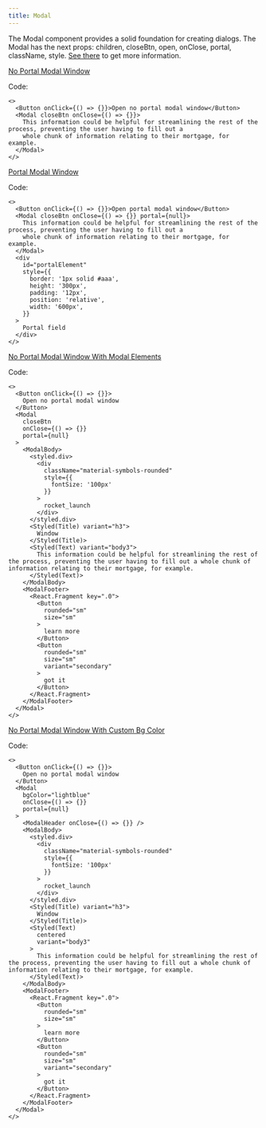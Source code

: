 ```yaml
---
title: Modal
---
```


The Modal component provides a solid foundation for creating dialogs.
The Modal has the next props: children, closeBtn, open, onClose, portal, className, style. [See there](/?path=/docs/core-modal-basemodal--docs) to get more information.

[No Portal Modal Window](/?path=/story/core-modal-modal--no-portal-modal-window)

Code:

```tsx
<>
  <Button onClick={() => {}}>Open no portal modal window</Button>
  <Modal closeBtn onClose={() => {}}>
    This information could be helpful for streamlining the rest of the process, preventing the user having to fill out a
    whole chunk of information relating to their mortgage, for example.
  </Modal>
</>
```

[Portal Modal Window](/?path=/story/core-modal-modal--portal-modal-window)

Code:

```tsx
<>
  <Button onClick={() => {}}>Open portal modal window</Button>
  <Modal closeBtn onClose={() => {}} portal={null}>
    This information could be helpful for streamlining the rest of the process, preventing the user having to fill out a
    whole chunk of information relating to their mortgage, for example.
  </Modal>
  <div
    id="portalElement"
    style={{
      border: '1px solid #aaa',
      height: '300px',
      padding: '12px',
      position: 'relative',
      width: '600px',
    }}
  >
    Portal field
  </div>
</>
```

[No Portal Modal Window With Modal Elements](/?path=/story/core-modal-modal--no-portal-modal-window-with-modal-elements)

Code:

```tsx
<>
  <Button onClick={() => {}}>
    Open no portal modal window
  </Button>
  <Modal
    closeBtn
    onClose={() => {}}
    portal={null}
  >
    <ModalBody>
      <styled.div>
        <div
          className="material-symbols-rounded"
          style={{
            fontSize: '100px'
          }}
        >
          rocket_launch
        </div>
      </styled.div>
      <Styled(Title) variant="h3">
        Window
      </Styled(Title)>
      <Styled(Text) variant="body3">
        This information could be helpful for streamlining the rest of the process, preventing the user having to fill out a whole chunk of information relating to their mortgage, for example.
      </Styled(Text)>
    </ModalBody>
    <ModalFooter>
      <React.Fragment key=".0">
        <Button
          rounded="sm"
          size="sm"
        >
          learn more
        </Button>
        <Button
          rounded="sm"
          size="sm"
          variant="secondary"
        >
          got it
        </Button>
      </React.Fragment>
    </ModalFooter>
  </Modal>
</>
```

[No Portal Modal Window With Custom Bg Color](/?path=/story/core-modal-modal--no-portal-modal-window-with-custom-bg-color)

Code:

```tsx
<>
  <Button onClick={() => {}}>
    Open no portal modal window
  </Button>
  <Modal
    bgColor="lightblue"
    onClose={() => {}}
    portal={null}
  >
    <ModalHeader onClose={() => {}} />
    <ModalBody>
      <styled.div>
        <div
          className="material-symbols-rounded"
          style={{
            fontSize: '100px'
          }}
        >
          rocket_launch
        </div>
      </styled.div>
      <Styled(Title) variant="h3">
        Window
      </Styled(Title)>
      <Styled(Text)
        centered
        variant="body3"
      >
        This information could be helpful for streamlining the rest of the process, preventing the user having to fill out a whole chunk of information relating to their mortgage, for example.
      </Styled(Text)>
    </ModalBody>
    <ModalFooter>
      <React.Fragment key=".0">
        <Button
          rounded="sm"
          size="sm"
        >
          learn more
        </Button>
        <Button
          rounded="sm"
          size="sm"
          variant="secondary"
        >
          got it
        </Button>
      </React.Fragment>
    </ModalFooter>
  </Modal>
</>
```
